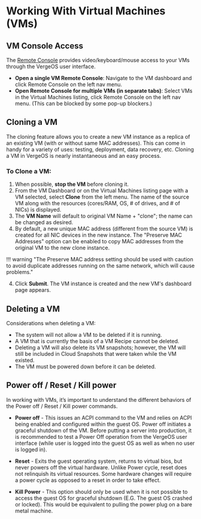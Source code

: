 # Working With Virtual Machines (VMs)


## VM Console Access
The [Remote Console](/product-guide/VM-RemoteConsole) provides video/keyboard/mouse access to your VMs through the VergeOS user interface.  


* **Open a single VM Remote Console**: Navigate to the VM dashboard and click Remote Console on the left nav menu.
* **Open Remote Console for multiple VMs (in separate tabs)**: Select VMs in the Virtual Machines listing, click Remote Console on the left nav menu. (This can be blocked by some pop-up blockers.)

## Cloning a VM
The cloning feature allows you to create a new VM instance as a replica of an existing VM (with or without same MAC addresses). This can come in handy for a variety of uses: testing, deployment, data recovery, etc. Cloning a VM in VergeOS is nearly instantaneous and an easy process.

### To Clone a VM:

1. When possible, **stop the VM** before cloning it.
2. From the VM Dashboard or on the Virtual Machines listing page with a VM selected, select **Clone** from the left menu.
The name of the source VM along with the resources (cores/RAM, OS, # of drives, and # of NICs) is displayed.
3. The **VM Name** will default to original VM Name + "clone"; the name can be changed as desired.
4. By default, a new unique MAC address (different from the source VM) is created for all NIC devices in the new instance. The "Preserve MAC Addresses" option can be enabled to copy MAC addresses from the original VM to the new clone instance. 

!!! warning "The Preserve MAC address setting should be used with caution to avoid duplicate addresses running on the same network, which will cause problems."

4. Click **Submit**. The VM instance is created and the new VM's dashboard page appears.

## Deleting a VM
Considerations when deleting a VM:

* The system will not allow a VM to be deleted if it is running.
* A VM that is currently the basis of a VM Recipe cannot be deleted.
* Deleting a VM will also delete its VM snapshots; however, the VM will still be included in Cloud Snapshots that were taken while the VM existed.
* The VM must be powered down before it can be deleted.



## Power off / Reset / Kill power
In working with VMs, it’s important to understand the different behaviors of the Power off / Reset / Kill power commands.

* **Power off** - This issues an ACPI command to the VM and relies on ACPI being enabled and configured within the guest OS. Power off initiates a graceful shutdown of the VM. Before putting a server into production, it is recommended to test a Power Off operation from the VergeOS user interface (while user is logged into the guest OS as well as when no user is logged in). 

* **Reset** - Exits the guest operating system, returns to virtual bios, but never powers off the virtual hardware. Unlike Power cycle, reset does not relinquish its virtual resources. Some hardware changes will require a power cycle as opposed to a reset in order to take effect.  

* **Kill Power** - This option should only be used when it is not possible to access the guest OS for graceful shutdown (E.G. The guest OS crashed or locked). This would be equivalent to pulling the power plug on a bare metal machine.


